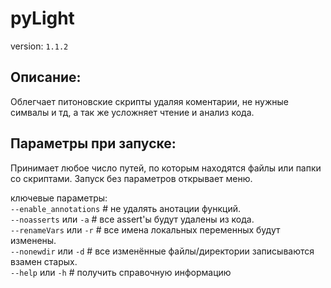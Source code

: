# pyLight
version: `1.1.2`

## Описание:
Облегчает питоновские скрипты удаляя коментарии, не нужные симвалы и тд,
а так же усложняет чтение и анализ кода.

## Параметры при запуске:
Принимает любое число путей, по которым находятся файлы или папки со скриптами.
Запуск без параметров открывает меню.

ключевые параметры:  
`--enable_annotations`  # не удалять анотации функций.  
`--noasserts` или `-a`  # все assert'ы будут удалены из кода.  
`--renameVars` или `-r`  # все имена локальных переменных будут изменены.  
`--nonewdir` или `-d`  # все изменённые файлы/директории записываются взамен старых.  
`--help` или `-h`  # получить справочную информацию  
